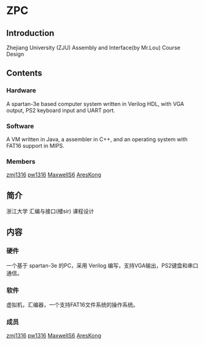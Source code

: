 # ZPC
## Introduction
Zhejiang University (ZJU) Assembly and Interface(by Mr.Lou) Course Design
## Contents
### Hardware
A spartan-3e based computer system written in Verilog HDL, with VGA output, PS2 keyboard input and UART port.
### Software
A VM written in Java, a assembler in C++, and an operating system with FAT16 support in MIPS.
### Members
[zmj1316](https://github.com/zmj1316 "Key")
[pw1316](https://github.com/pw1316)
[MaxwellS6](https://github.com/MaxwellS6)
[AresKong](https://github.com/AresKong)

## 简介
浙江大学 汇编与接口(楼sir) 课程设计
## 内容
### 硬件
一个基于 spartan-3e 的PC，采用 Verilog 编写，支持VGA输出，PS2键盘和串口通信。
### 软件
虚拟机，汇编器，一个支持FAT16文件系统的操作系统。
### 成员
[zmj1316](https://github.com/zmj1316 "Key")
[pw1316](https://github.com/pw1316)
[MaxwellS6](https://github.com/MaxwellS6)
[AresKong](https://github.com/AresKong)
